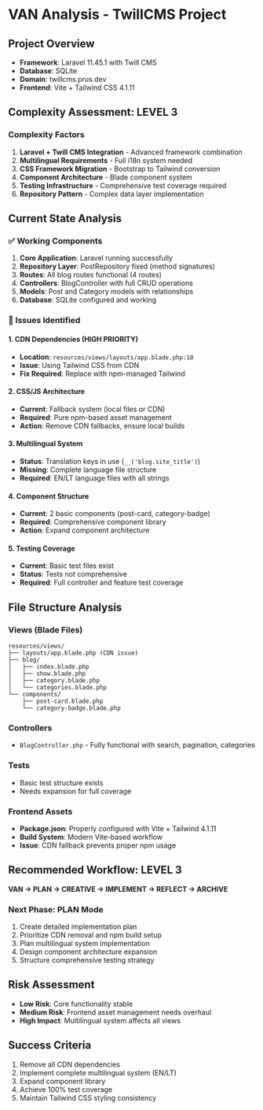 # VAN Analysis - TwillCMS Project

## Project Overview
- **Framework**: Laravel 11.45.1 with Twill CMS
- **Database**: SQLite
- **Domain**: twillcms.prus.dev
- **Frontend**: Vite + Tailwind CSS 4.1.11

## Complexity Assessment: LEVEL 3

### Complexity Factors
1. **Laravel + Twill CMS Integration** - Advanced framework combination
2. **Multilingual Requirements** - Full i18n system needed
3. **CSS Framework Migration** - Bootstrap to Tailwind conversion
4. **Component Architecture** - Blade component system
5. **Testing Infrastructure** - Comprehensive test coverage required
6. **Repository Pattern** - Complex data layer implementation

## Current State Analysis

### ✅ Working Components
1. **Core Application**: Laravel running successfully
2. **Repository Layer**: PostRepository fixed (method signatures)
3. **Routes**: All blog routes functional (4 routes)
4. **Controllers**: BlogController with full CRUD operations
5. **Models**: Post and Category models with relationships
6. **Database**: SQLite configured and working

### 🔧 Issues Identified

#### 1. CDN Dependencies (HIGH PRIORITY)
- **Location**: `resources/views/layouts/app.blade.php:10`
- **Issue**: Using Tailwind CSS from CDN
- **Fix Required**: Replace with npm-managed Tailwind

#### 2. CSS/JS Architecture
- **Current**: Fallback system (local files or CDN)
- **Required**: Pure npm-based asset management
- **Action**: Remove CDN fallbacks, ensure local builds

#### 3. Multilingual System
- **Status**: Translation keys in use (`__('blog.site_title')`)
- **Missing**: Complete language file structure
- **Required**: EN/LT language files with all strings

#### 4. Component Structure
- **Current**: 2 basic components (post-card, category-badge)
- **Required**: Comprehensive component library
- **Action**: Expand component architecture

#### 5. Testing Coverage
- **Current**: Basic test files exist
- **Status**: Tests not comprehensive
- **Required**: Full controller and feature test coverage

## File Structure Analysis

### Views (Blade Files)
```
resources/views/
├── layouts/app.blade.php (CDN issue)
├── blog/
│   ├── index.blade.php
│   ├── show.blade.php
│   ├── category.blade.php
│   └── categories.blade.php
└── components/
    ├── post-card.blade.php
    └── category-badge.blade.php
```

### Controllers
- `BlogController.php` - Fully functional with search, pagination, categories

### Tests
- Basic test structure exists
- Needs expansion for full coverage

### Frontend Assets
- **Package.json**: Properly configured with Vite + Tailwind 4.1.11
- **Build System**: Modern Vite-based workflow
- **Issue**: CDN fallback prevents proper npm usage

## Recommended Workflow: LEVEL 3
**VAN → PLAN → CREATIVE → IMPLEMENT → REFLECT → ARCHIVE**

### Next Phase: PLAN Mode
1. Create detailed implementation plan
2. Prioritize CDN removal and npm build setup
3. Plan multilingual system implementation
4. Design component architecture expansion
5. Structure comprehensive testing strategy

## Risk Assessment
- **Low Risk**: Core functionality stable
- **Medium Risk**: Frontend asset management needs overhaul
- **High Impact**: Multilingual system affects all views

## Success Criteria
1. Remove all CDN dependencies
2. Implement complete multilingual system (EN/LT)
3. Expand component library
4. Achieve 100% test coverage
5. Maintain Tailwind CSS styling consistency 